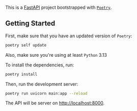 This is a [FastAPI](https://fastapi.tiangolo.com/) project bootstrapped with [`Poetry`](https://python-poetry.org/).

## Getting Started

First, make sure that you have an updated version of `Poetry`:

```bash
poetry self update
```

Also, make sure you're using at least `Python` 3.13

To install the dependencies, run:

```bash
poetry install
```

Then, run the development server:

```bash
poetry run uvicorn main:app --reload
```

The API will be server on [http://localhost:8000](http://localhost:8000).
